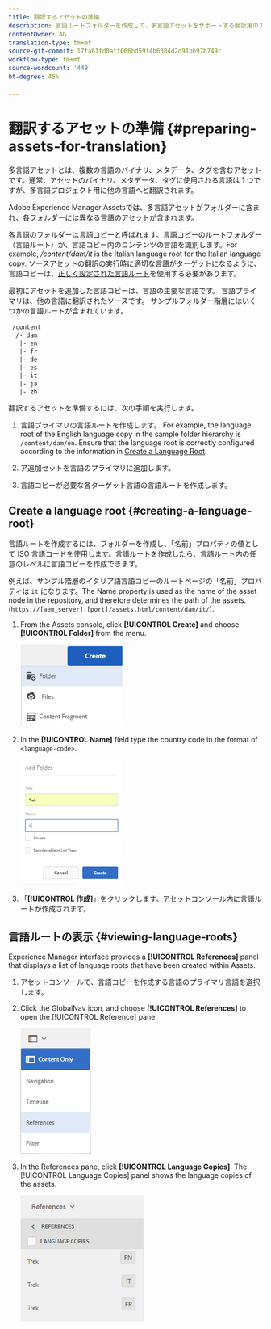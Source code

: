 ```yaml
---
title: 翻訳するアセットの準備
description: 言語ルートフォルダーを作成して、多言語アセットをサポートする翻訳用のアセットを準備します。
contentOwner: AG
translation-type: tm+mt
source-git-commit: 17fa61fd0aff066bd59f4b6384d2d91bb97b749c
workflow-type: tm+mt
source-wordcount: '449'
ht-degree: 45%

---
```



# 翻訳するアセットの準備 {#preparing-assets-for-translation}

多言語アセットとは、複数の言語のバイナリ、メタデータ、タグを含むアセットです。通常、アセットのバイナリ、メタデータ、タグに使用される言語は 1 つですが、多言語プロジェクト用に他の言語へと翻訳されます。

Adobe Experience Manager Assetsでは、多言語アセットがフォルダーに含まれ、各フォルダーには異なる言語のアセットが含まれます。

各言語のフォルダーは言語コピーと呼ばれます。言語コピーのルートフォルダー（言語ルート）が、言語コピー内のコンテンツの言語を識別します。For example, */content/dam/it* is the Italian language root for the Italian language copy. ソースアセットの翻訳の実行時に適切な言語がターゲットになるように、言語コピーは、[正しく設定された言語ルート](preparing-assets-for-translation.md#creating-a-language-root)を使用する必要があります。

最初にアセットを追加した言語コピーは、言語の主要な言語です。 言語プライマリは、他の言語に翻訳されたソースです。 サンプルフォルダー階層にはいくつかの言語ルートが含まれています。

```
 /content
  /- dam
   |- en
   |- fr
   |- de
   |- es
   |- it
   |- ja
   |- zh
```

翻訳するアセットを準備するには、次の手順を実行します。

1. 言語プライマリの言語ルートを作成します。 For example, the language root of the English language copy in the sample folder hierarchy is `/content/dam/en`. Ensure that the language root is correctly configured according to the information in [Create a Language Root](preparing-assets-for-translation.md#creating-a-language-root).

1. ア追加セットを言語のプライマリに追加します。
1. 言語コピーが必要な各ターゲット言語の言語ルートを作成します。

## Create a language root {#creating-a-language-root}

言語ルートを作成するには、フォルダーを作成し、「名前」プロパティの値として ISO 言語コードを使用します。言語ルートを作成したら、言語ルート内の任意のレベルに言語コピーを作成できます。

例えば、サンプル階層のイタリア語言語コピーのルートページの「名前」プロパティは `it` になります。The Name property is used as the name of the asset node in the repository, and therefore determines the path of the assets. (`https://[aem_server]:[port]/assets.html/content/dam/it/`).

1. From the Assets console, click **[!UICONTROL Create]** and choose **[!UICONTROL Folder]** from the menu.

   ![フォルダーを作成](assets/Create-folder.png)

1. In the **[!UICONTROL Name]** field type the country code in the format of `<language-code>`.

   ![フォルダー内の追加言語コード](assets/Add-language-code-in-folder.png)

1. 「**[!UICONTROL 作成]**」をクリックします。アセットコンソール内に言語ルートが作成されます。

## 言語ルートの表示 {#viewing-language-roots}

Experience Manager interface provides a **[!UICONTROL References]** panel that displays a list of language roots that have been created within Assets.

1. アセットコンソールで、言語コピーを作成する言語のプライマリ言語を選択します。
1. Click the GlobalNav icon, and choose **[!UICONTROL References]** to open the [!UICONTROL Reference] pane.

   ![chlimage_1-122](assets/chlimage_1-122.png)

1. In the References pane, click **[!UICONTROL Language Copies]**. The [!UICONTROL Language Copies] panel shows the language copies of the assets.

   ![chlimage_1-123](assets/chlimage_1-123.png)
